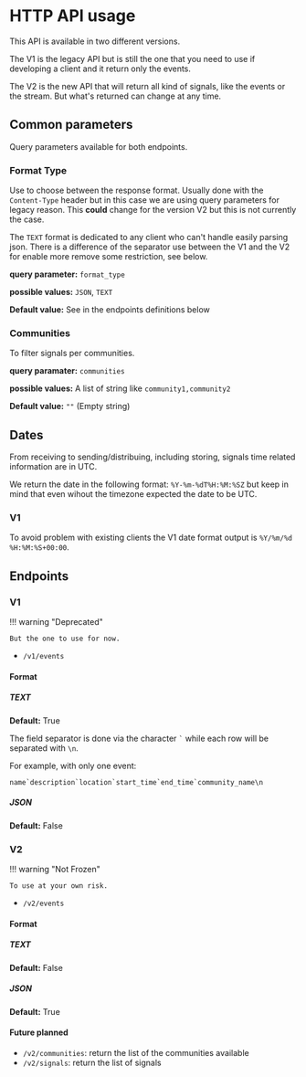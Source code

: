 # HTTP API usage

This API is available in two different versions.

The V1 is the legacy API but is still the one that you need to use if developing a client and it return only the
events.

The V2 is the new API that will return all kind of signals, like the events or the stream. But what's returned can change at any time.

## Common parameters

Query parameters available for both endpoints.

### Format Type

Use to choose between the response format. Usually done with the `Content-Type` header but in this case we are using query parameters for legacy reason. This **could** change for the version V2 but this is not currently the case.

The `TEXT` format is dedicated to any client who can't handle easily parsing json. There is a difference of the separator use between the V1 and the V2 for enable more remove some restriction, see below.

**query parameter:** `format_type`

**possible values:** `JSON`, `TEXT`

**Default value:** See in the endpoints definitions below

### Communities

To filter signals per communities.

**query paramater:** `communities`

**possible values:** A list of string like `community1,community2`

**Default value:** `""` (Empty string)

## Dates

From receiving to sending/distribuing, including storing, signals time related information are in UTC.

We return the date in the following format: `%Y-%m-%dT%H:%M:%SZ` but keep in mind that even wihout the timezone expected the date to be UTC.

### V1

To avoid problem with existing clients the V1 date format output is `%Y/%m/%d %H:%M:%S+00:00`.

## Endpoints

### V1

!!! warning "Deprecated"

    But the one to use for now.

- `/v1/events`

#### Format

##### TEXT

**Default:** True

The field separator is done via the character `` ` `` while each row will be separated with `\n`.

For example, with only one event:

```
name`description`location`start_time`end_time`community_name\n
```

##### JSON

**Default:** False

### V2

!!! warning "Not Frozen"

    To use at your own risk.

- `/v2/events`

#### Format

##### TEXT

**Default:** False

##### JSON

**Default:** True

#### Future planned

- `/v2/communities`: return the list of the communities available
- `/v2/signals`: return the list of signals
